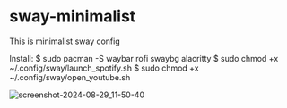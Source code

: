 # sway-minimalist
This is minimalist sway config

Install:
$ sudo pacman -S waybar rofi swaybg alacritty
$ sudo chmod +x ~/.config/sway/launch_spotify.sh
$ sudo chmod +x ~/.config/sway/open_youtube.sh


![screenshot-2024-08-29_11-50-40](https://github.com/user-attachments/assets/eac2b1d1-1312-4a58-b423-2caa400613ec)

